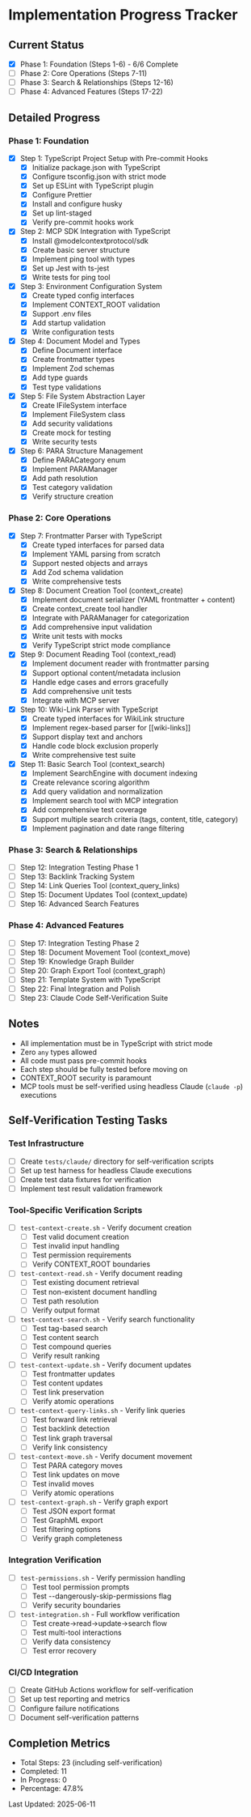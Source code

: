 # Implementation Progress Tracker

## Current Status

- [x] Phase 1: Foundation (Steps 1-6) - 6/6 Complete
- [ ] Phase 2: Core Operations (Steps 7-11)
- [ ] Phase 3: Search & Relationships (Steps 12-16)
- [ ] Phase 4: Advanced Features (Steps 17-22)

## Detailed Progress

### Phase 1: Foundation

- [x] Step 1: TypeScript Project Setup with Pre-commit Hooks
  - [x] Initialize package.json with TypeScript
  - [x] Configure tsconfig.json with strict mode
  - [x] Set up ESLint with TypeScript plugin
  - [x] Configure Prettier
  - [x] Install and configure husky
  - [x] Set up lint-staged
  - [x] Verify pre-commit hooks work
- [x] Step 2: MCP SDK Integration with TypeScript
  - [x] Install @modelcontextprotocol/sdk
  - [x] Create basic server structure
  - [x] Implement ping tool with types
  - [x] Set up Jest with ts-jest
  - [x] Write tests for ping tool
- [x] Step 3: Environment Configuration System
  - [x] Create typed config interfaces
  - [x] Implement CONTEXT_ROOT validation
  - [x] Support .env files
  - [x] Add startup validation
  - [x] Write configuration tests
- [x] Step 4: Document Model and Types
  - [x] Define Document interface
  - [x] Create frontmatter types
  - [x] Implement Zod schemas
  - [x] Add type guards
  - [x] Test type validations
- [x] Step 5: File System Abstraction Layer
  - [x] Create IFileSystem interface
  - [x] Implement FileSystem class
  - [x] Add security validations
  - [x] Create mock for testing
  - [x] Write security tests
- [x] Step 6: PARA Structure Management
  - [x] Define PARACategory enum
  - [x] Implement PARAManager
  - [x] Add path resolution
  - [x] Test category validation
  - [x] Verify structure creation

### Phase 2: Core Operations

- [x] Step 7: Frontmatter Parser with TypeScript
  - [x] Create typed interfaces for parsed data
  - [x] Implement YAML parsing from scratch
  - [x] Support nested objects and arrays
  - [x] Add Zod schema validation
  - [x] Write comprehensive tests
- [x] Step 8: Document Creation Tool (context_create)
  - [x] Implement document serializer (YAML frontmatter + content)
  - [x] Create context_create tool handler
  - [x] Integrate with PARAManager for categorization
  - [x] Add comprehensive input validation
  - [x] Write unit tests with mocks
  - [x] Verify TypeScript strict mode compliance
- [x] Step 9: Document Reading Tool (context_read)
  - [x] Implement document reader with frontmatter parsing
  - [x] Support optional content/metadata inclusion
  - [x] Handle edge cases and errors gracefully
  - [x] Add comprehensive unit tests
  - [x] Integrate with MCP server
- [x] Step 10: Wiki-Link Parser with TypeScript
  - [x] Create typed interfaces for WikiLink structure
  - [x] Implement regex-based parser for [[wiki-links]]
  - [x] Support display text and anchors
  - [x] Handle code block exclusion properly
  - [x] Write comprehensive test suite
- [x] Step 11: Basic Search Tool (context_search)
  - [x] Implement SearchEngine with document indexing
  - [x] Create relevance scoring algorithm
  - [x] Add query validation and normalization
  - [x] Implement search tool with MCP integration
  - [x] Add comprehensive test coverage
  - [x] Support multiple search criteria (tags, content, title, category)
  - [x] Implement pagination and date range filtering

### Phase 3: Search & Relationships

- [ ] Step 12: Integration Testing Phase 1
- [ ] Step 13: Backlink Tracking System
- [ ] Step 14: Link Queries Tool (context_query_links)
- [ ] Step 15: Document Updates Tool (context_update)
- [ ] Step 16: Advanced Search Features

### Phase 4: Advanced Features

- [ ] Step 17: Integration Testing Phase 2
- [ ] Step 18: Document Movement Tool (context_move)
- [ ] Step 19: Knowledge Graph Builder
- [ ] Step 20: Graph Export Tool (context_graph)
- [ ] Step 21: Template System with TypeScript
- [ ] Step 22: Final Integration and Polish
- [ ] Step 23: Claude Code Self-Verification Suite

## Notes

- All implementation must be in TypeScript with strict mode
- Zero `any` types allowed
- All code must pass pre-commit hooks
- Each step should be fully tested before moving on
- CONTEXT_ROOT security is paramount
- MCP tools must be self-verified using headless Claude (`claude -p`) executions

## Self-Verification Testing Tasks

### Test Infrastructure

- [ ] Create `tests/claude/` directory for self-verification scripts
- [ ] Set up test harness for headless Claude executions
- [ ] Create test data fixtures for verification
- [ ] Implement test result validation framework

### Tool-Specific Verification Scripts

- [ ] `test-context-create.sh` - Verify document creation
  - [ ] Test valid document creation
  - [ ] Test invalid input handling
  - [ ] Test permission requirements
  - [ ] Verify CONTEXT_ROOT boundaries
- [ ] `test-context-read.sh` - Verify document reading
  - [ ] Test existing document retrieval
  - [ ] Test non-existent document handling
  - [ ] Test path resolution
  - [ ] Verify output format
- [ ] `test-context-search.sh` - Verify search functionality
  - [ ] Test tag-based search
  - [ ] Test content search
  - [ ] Test compound queries
  - [ ] Verify result ranking
- [ ] `test-context-update.sh` - Verify document updates
  - [ ] Test frontmatter updates
  - [ ] Test content updates
  - [ ] Test link preservation
  - [ ] Verify atomic operations
- [ ] `test-context-query-links.sh` - Verify link queries
  - [ ] Test forward link retrieval
  - [ ] Test backlink detection
  - [ ] Test link graph traversal
  - [ ] Verify link consistency
- [ ] `test-context-move.sh` - Verify document movement
  - [ ] Test PARA category moves
  - [ ] Test link updates on move
  - [ ] Test invalid moves
  - [ ] Verify atomic operations
- [ ] `test-context-graph.sh` - Verify graph export
  - [ ] Test JSON export format
  - [ ] Test GraphML export
  - [ ] Test filtering options
  - [ ] Verify graph completeness

### Integration Verification

- [ ] `test-permissions.sh` - Verify permission handling
  - [ ] Test tool permission prompts
  - [ ] Test --dangerously-skip-permissions flag
  - [ ] Verify security boundaries
- [ ] `test-integration.sh` - Full workflow verification
  - [ ] Test create->read->update->search flow
  - [ ] Test multi-tool interactions
  - [ ] Verify data consistency
  - [ ] Test error recovery

### CI/CD Integration

- [ ] Create GitHub Actions workflow for self-verification
- [ ] Set up test reporting and metrics
- [ ] Configure failure notifications
- [ ] Document self-verification patterns

## Completion Metrics

- Total Steps: 23 (including self-verification)
- Completed: 11
- In Progress: 0
- Percentage: 47.8%

Last Updated: 2025-06-11
